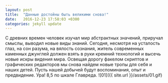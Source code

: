 ```yaml
---
layout: post
title:  "Данные достойны быть великими снова!"
date:   2016-12-23 17:58:03 +0300
categories: jekyll update
---
```

С древних времен человек изучал мир абстрактных значений, приручал смыслы, выводил новые виды знаний. Сегодня, несмотря на усталость глаз, на сон разума, на вялость сознания, житель современных каменных джунглей должен взять в руки кремний технологий и высечь новые искры видения мира. Освещая дорогу факелом скриптов и графических редакторов мы снова найдем новые тропы для себя и наших детей. Пусть нашей добычей будут воспоминания, опыт и предвидение. Ура! 8,5 по шкале Главреда.
![01]({{ site.url }}/assets/01.gif)